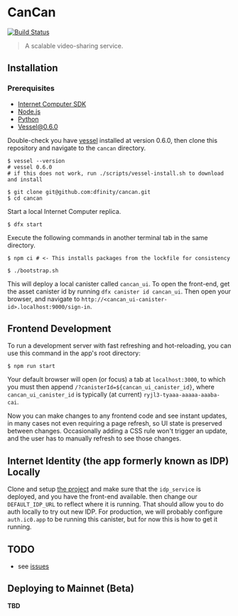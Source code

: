 # CanCan

[![Build Status](https://github.com/dfinity/cancan/workflows/CI/badge.svg)](https://github.com/dfinity/cancan/actions)

> A scalable video-sharing service.

## Installation

### Prerequisites

- [Internet Computer SDK](https://sdk.dfinity.org)
- [Node.js](https://nodejs.org)
- [Python](https://www.python.org)
- [Vessel@0.6.0](https://github.com/dfinity/vessel/releases/tag/v0.6.0)

Double-check you have [vessel](https://github.com/dfinity/vessel) installed at version 0.6.0, then clone this repository and navigate to the `cancan` directory.

```shell
$ vessel --version
# vessel 0.6.0
# if this does not work, run ./scripts/vessel-install.sh to download and install

$ git clone git@github.com:dfinity/cancan.git
$ cd cancan
```

Start a local Internet Computer replica.

```shell
$ dfx start
```

Execute the following commands in another terminal tab in the same directory.

```shell
$ npm ci # <- This installs packages from the lockfile for consistency

$ ./bootstrap.sh
```

This will deploy a local canister called `cancan_ui`. To open the front-end, get the asset canister id by running `dfx canister id cancan_ui`. Then open your browser, and navigate to `http://<cancan_ui-canister-id>.localhost:9000/sign-in`.

## Frontend Development

To run a development server with fast refreshing and hot-reloading, you can use this command in the app's root directory:

```shell
$ npm run start
```

Your default browser will open (or focus) a tab at `localhost:3000`, to which you must then append `/?canisterId=${cancan_ui_canister_id}`, where `cancan_ui_canister_id` is typically (at current) `ryjl3-tyaaa-aaaaa-aaaba-cai`.

Now you can make changes to any frontend code and see instant updates, in many cases not even requiring a page refresh, so UI state is preserved between changes. Occasionally adding a CSS rule won't trigger an update, and the user has to manually refresh to see those changes.

## Internet Identity (the app formerly known as IDP) Locally

Clone and setup [the project](https://github.com/dfinity/idp-service) and make sure that the `idp_service` is deployed, and you have the front-end available. then change our `DEFAULT_IDP_URL` to reflect where it is running. That should allow you to do auth locally to try out new IDP. For production, we will probably configure `auth.ic0.app` to be running this canister, but for now this is how to get it running.

## TODO

- see [issues](https://github.com/dfinity/cancan/issues)

## Deploying to Mainnet (Beta)

**TBD**
